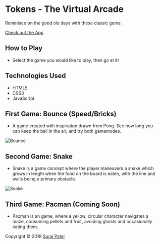 # Tokens - The Virtual Arcade

Reminisce on the good ole days with these classic gems.

[Check out the App](https://jernical.github.io/Tokens/)

## How to Play ##
* Select the game you would like to play, then go at it!

## Technologies Used
* HTML5
* CSS3
* JavaScript

## First Game: Bounce (Speed/Bricks)
* A game created with inspiration drawn from Pong. See how long you can keep the ball in the air, and try both gamemodes.

![Bounce](https://github.com/Jernical/Tokens/blob/master/assets/images/Bounce.gif)

## Second Game: Snake
* Snake is a game concept where the player maneuvers a snake which grows in length when the food on the board is eaten, with the line and walls being a primary obstacle.

![Snake](https://github.com/Jernical/Tokens/blob/master/assets/images/Snake.gif)

## Third Game: Pacman (Coming Soon)
* Pacman is an game, where a yellow, circular character navigates a maze, consuming pellets and fruit, avoiding ghosts and occasionally eating them.

Copyright © 2019 [Suraj Patel](https://jernical.github.io/Suraj-Patel/)
